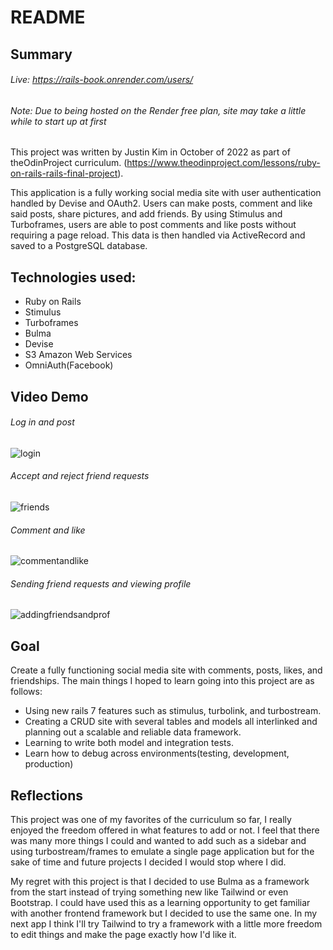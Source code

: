 # README

## Summary
###### Live: https://rails-book.onrender.com/users/
###### Note: Due to being hosted on the Render free plan, site may take a little while to start up at first

This project was written by Justin Kim in October of 2022 as part of theOdinProject curriculum. (https://www.theodinproject.com/lessons/ruby-on-rails-rails-final-project).

This application is a fully working social media site with user authentication handled by Devise and OAuth2.  Users can make posts, comment and like said posts, share pictures, and add friends.  By using Stimulus and Turboframes, users are able to post comments and like posts without requiring a page reload.  This data is then handled via ActiveRecord and saved to a PostgreSQL database.

## Technologies used:
- Ruby on Rails
- Stimulus
- Turboframes
- Bulma
- Devise
- S3 Amazon Web Services
- OmniAuth(Facebook)

## Video Demo

###### Log in and post
![login](https://user-images.githubusercontent.com/38001874/208804985-156cb9b9-436b-4cd9-ad8e-53cd10986ddd.gif)
###### Accept and reject friend requests
![friends](https://user-images.githubusercontent.com/38001874/208804996-42cd3168-55ae-4526-9597-0ddc8fd478e5.gif)
###### Comment and like
![commentandlike](https://user-images.githubusercontent.com/38001874/208805007-f0cb0264-856a-4bee-bf6b-a415d7bb21a4.gif)
###### Sending friend requests and viewing profile
![addingfriendsandprof](https://user-images.githubusercontent.com/38001874/208805012-50682a28-8bfc-4e66-9f71-accba67f034e.gif)

## Goal
Create a fully functioning social media site with comments, posts, likes, and friendships.  The main things I hoped to learn going into this project are as follows:
- Using new rails 7 features such as stimulus, turbolink, and turbostream.
- Creating a CRUD site with several tables and models all interlinked and planning out a scalable and reliable data framework.
- Learning to write both model and integration tests.
- Learn how to debug across environments(testing, development, production)

## Reflections
  This project was one of my favorites of the curriculum so far, I really enjoyed the freedom offered in what features to add or not.  I feel that there was many more things I could and wanted to add such as a sidebar and using turbostream/frames to emulate a single page application but for the sake of time and future projects I decided I would stop where I did.  

  My regret with this project is that I decided to use Bulma as a framework from the start instead of trying something new like Tailwind or even Bootstrap.  I could have used this as a learning opportunity to get familiar with another frontend framework but I decided to use the same one.  In my next app I think I'll try Tailwind to try a framework with a little more freedom to edit things and make the page exactly how I'd like it.  

  

